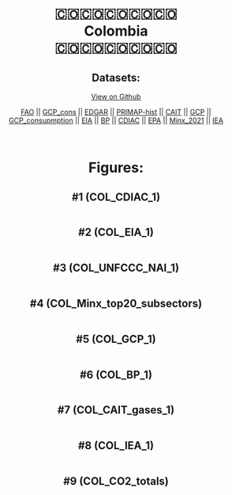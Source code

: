 
<center>
<h1 align="center">
🇨🇴🇨🇴🇨🇴🇨🇴🇨🇴
<br>
Colombia
<br>
🇨🇴🇨🇴🇨🇴🇨🇴🇨🇴
</h1>
<h2>Datasets:</h2>
<p><a href="https://github.com/dquintani/Greenhouse-Data/tree/master/country_data/COL_Colombia/data">View on Github</a>
<br></p><p><a href="data/COL_FAO.csv">FAO</a> || <a href="data/COL_GCP_cons.csv">GCP_cons</a> || <a href="data/COL_EDGAR.csv">EDGAR</a> || <a href="data/COL_PRIMAP-hist.csv">PRIMAP-hist</a> || <a href="data/COL_CAIT.csv">CAIT</a> || <a href="data/COL_GCP.csv">GCP</a> || <a href="data/COL_GCP_consupmption.csv">GCP_consupmption</a> || <a href="data/COL_EIA.csv">EIA</a> || <a href="data/COL_BP.csv">BP</a> || <a href="data/COL_CDIAC.csv">CDIAC</a> || <a href="data/COL_EPA.csv">EPA</a> || <a href="data/COL_Minx_2021.csv">Minx_2021</a> || <a href="data/COL_IEA.csv">IEA</a></p><p><br></p>
<h1>Figures:</h1><h2>#1 (COL_CDIAC_1)</h2>
<p><img alt="" src="figures/COL_CDIAC_1.png" /></p><h2>#2 (COL_EIA_1)</h2>
<p><img alt="" src="figures/COL_EIA_1.png" /></p><h2>#3 (COL_UNFCCC_NAI_1)</h2>
<p><img alt="" src="figures/COL_UNFCCC_NAI_1.png" /></p><h2>#4 (COL_Minx_top20_subsectors)</h2>
<p><img alt="" src="figures/COL_Minx_top20_subsectors.png" /></p><h2>#5 (COL_GCP_1)</h2>
<p><img alt="" src="figures/COL_GCP_1.png" /></p><h2>#6 (COL_BP_1)</h2>
<p><img alt="" src="figures/COL_BP_1.png" /></p><h2>#7 (COL_CAIT_gases_1)</h2>
<p><img alt="" src="figures/COL_CAIT_gases_1.png" /></p><h2>#8 (COL_IEA_1)</h2>
<p><img alt="" src="figures/COL_IEA_1.png" /></p><h2>#9 (COL_CO2_totals)</h2>
<p><img alt="" src="figures/COL_CO2_totals.png" /></p>